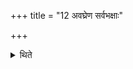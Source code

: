 +++
title = "12 अवघ्रेण सर्वभक्षाः"

+++

<details><summary>थिते</summary>

12. All the eatings (should be done in the form of) smelling.
</details>
